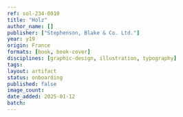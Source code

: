 ```yaml
---
ref: sol-234-0010
title: "Holz"
author_name: []
publisher: ["Stephenson, Blake & Co. Ltd."]
year: y19
origin: France
formats: [book, book-cover]
disciplines: [graphic-design, illustration, typography]
tags:
layout: artifact
status: onboarding
published: false
image_count:
date_added: 2025-01-12
batch:
---
```

